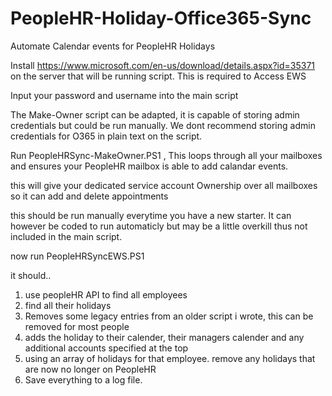 # PeopleHR-Holiday-Office365-Sync
Automate Calendar events for PeopleHR Holidays

Install https://www.microsoft.com/en-us/download/details.aspx?id=35371
on the server that will be running script. This is required to Access EWS

Input your password and username into the main script 

The Make-Owner script can be adapted, it is capable of storing admin credentials but could be run manually. We dont recommend storing admin credentials for O365 in plain text on the script. 

Run PeopleHRSync-MakeOwner.PS1 , This loops through all your mailboxes and ensures your PeopleHR mailbox is able to add calandar events.

this will give your dedicated service account Ownership over all mailboxes so it can add and delete appointments

this should be run manually everytime you have a new starter. It can however be coded to run automaticly but may be a little overkill thus not included in the main script. 

now run PeopleHRSyncEWS.PS1

it should..

1) use peopleHR API to find all employees
2) find all their holidays 
3) Removes some legacy entries from an older script i wrote, this can be removed for most people
4) adds the holiday to their calender, their managers calender and any additional accounts specified at the top
5) using an array of holidays for that employee. remove any holidays that are now no longer on PeopleHR
6) Save everything to a log file. 

